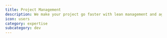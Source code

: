 ```yaml
---
title: Project Management  
description: We make your project go faster with lean management and agile methods.  We are bilingual, we speak "tech" and "product".
icon: users
category: expertise
subcategory: dev
---
```

